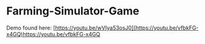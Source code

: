 # Farming-Simulator-Game
Demo found here: [https://youtu.be/wVIya53osJ0](https://youtu.be/vfbkFG-x4GQ)https://youtu.be/vfbkFG-x4GQ
